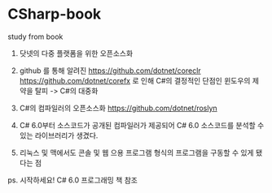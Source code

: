 # CSharp-book
study from book

1. 닷넷의 다중 플랫폼을 위한 오픈소스화 

2. github 를 통해 알려진 
	https://github.com/dotnet/coreclr
	https://github.com/dotnet/corefx
	로 인해 C#의 결정적인 단점인 윈도우의 제약을 탈피 -> C#의 대중화

3. C#의 컴파일러의 오픈소스화 
	https://github.com/dotnet/roslyn

4. C# 6.0부터 소스코드가 공개된 컴파일러가 제공되어 C# 6.0 소스코드를 분석할 수 있는 라이브러리가 생겼다.

5. 리눅스 및 맥에서도 콘솔 및 웹 으용 프로그램 형식의 프로그램을 구동할 수 있게 됐다는 점 

ps. 시작하세요! C# 6.0 프로그래밍 책 참조 